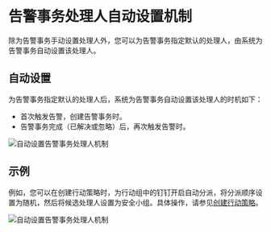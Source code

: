 # 告警事务处理人自动设置机制

除为告警事务手动设置处理人外，您可以为告警事务指定默认的处理人，由系统为告警事务自动设置该处理人。

## 自动设置

为告警事务指定默认的处理人后，系统为告警事务自动设置该处理人的时机如下：

-   首次触发告警，创建告警事务时。
-   告警事务完成（已解决或忽略）后，再次触发告警时。

![自动设置告警事务处理人机制](https://static-aliyun-doc.oss-accelerate.aliyuncs.com/assets/img/zh-CN/1605820261/p264452.png)

## 示例

例如，您可以在创建行动策略时，为行动组中的钉钉开启自动分派，将分派顺序设置为随机，然后将候选处理人设置为安全小组。具体操作，请参见[创建行动策略](/cn.zh-CN/告警（新版）/通知管理/创建行动策略.md)。

![自动设置告警事务处理人机制](https://static-aliyun-doc.oss-accelerate.aliyuncs.com/assets/img/zh-CN/9919558161/p264560.png)

